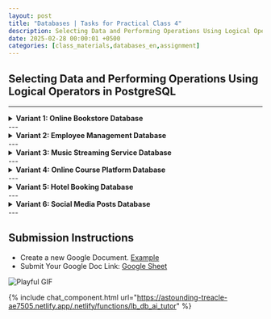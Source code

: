 ```yaml
---
layout: post
title: "Databases | Tasks for Practical Class 4"
description: Selecting Data and Performing Operations Using Logical Operators in PostgreSQL
date: 2025-02-28 00:00:01 +0500
categories: [class_materials,databases_en,assignment]
---
```


## Selecting Data and Performing Operations Using Logical Operators in PostgreSQL

---
<details markdown="1">
<summary><strong>Variant 1: Online Bookstore Database</strong></summary>
**Variant 1: Online Bookstore Database**

**Scenario:** Managing an online bookstore's inventory, including books, authors, and categories.

**Database Schema:**

*   **Table Name:** `books`
*   **Column Names and Data Types:**
    *   `book_id` SERIAL PRIMARY KEY
    *   `title` VARCHAR(100)
    *   `author_name` VARCHAR(100)
    *   `category` VARCHAR(50)
    *   `price` DECIMAL(5,2)
    *   `publication_year` INTEGER
*   **Data to Insert:**

```
[
    ('The Lord of the Rings', 'J.R.R. Tolkien', 'Fantasy', 29.99, 1954),
    ('Pride and Prejudice', 'Jane Austen', 'Classic', 12.50, 1813),
    ('The Hitchhiker''s Guide to the Galaxy', 'Douglas Adams', 'Science Fiction', 15.75, 1979),
    ('To Kill a Mockingbird', 'Harper Lee', 'Classic', 14.20, 1960),
    ('Dune', 'Frank Herbert', 'Science Fiction', 22.00, 1965),
    ('1984', 'George Orwell', 'Dystopian', 11.99, 1949),
    ('Jane Eyre', 'Charlotte Brontë', 'Classic', 10.00, 1847),
    ('Foundation', 'Isaac Asimov', 'Science Fiction', 18.50, 1951),
    ('The Great Gatsby', 'F. Scott Fitzgerald', 'Classic', 13.00, 1925),
    ('Brave New World', 'Aldous Huxley', 'Dystopian', 16.00, 1932)
]
```

**Practice Exercises:**

1.  Select books that are priced less than $15.00 and belong to the 'Classic' category.
2.  Select books written by 'Jane Austen' or published after the year 1970.
3.  Select books that are not in the 'Science Fiction' category.
4.  Select books that are in the 'Classic' or 'Dystopian' categories AND priced greater than $12.00.
5.  Select books published before 1960 and priced greater than $14.00.
6.  Select books that are either 'Science Fiction' books priced under $20 OR 'Classic' books published before 1900.
7.  Select books that are NOT ('Fantasy' OR 'Dystopian') and priced less than $15.
</details>
---
<details markdown="1">
<summary><strong>Variant 2: Employee Management Database</strong></summary>
**Variant 2: Employee Management Database**

**Scenario:** Managing employee information within a company, including departments and salaries.

**Database Schema:**

*   **Table Name:** `employees`
*   **Column Names and Data Types:**
    *   `employee_id` SERIAL PRIMARY KEY
    *   `first_name` VARCHAR(50)
    *   `last_name` VARCHAR(50)
    *   `department` VARCHAR(50)
    *   `salary` INTEGER
    *   `hire_year` INTEGER
*   **Data to Insert:**

```
[
    ('Alice', 'Smith', 'Sales', 60000, 2020),
    ('Bob', 'Johnson', 'Marketing', 55000, 2021),
    ('Charlie', 'Brown', 'IT', 70000, 2019),
    ('Diana', 'Davis', 'Sales', 62000, 2022),
    ('Eve', 'Miller', 'HR', 58000, 2023),
    ('Frank', 'Wilson', 'IT', 75000, 2020),
    ('Grace', 'Moore', 'Marketing', 53000, 2018),
    ('Hank', 'Taylor', 'HR', 60000, 2022),
    ('Ivy', 'Anderson', 'Sales', 65000, 2019),
    ('Jack', 'Thomas', 'IT', 80000, 2021)
]
```

**Practice Exercises:**

1.  Select employees who have a salary greater than $65000 and belong to the 'IT' department.
2.  Select employees who belong to the 'Sales' department or were hired before 2021.
3.  Select employees who are not in the 'Marketing' department.
4.  Select employees who are in the 'HR' or 'Sales' departments AND have a salary less than $61000.
5.  Select employees hired in 2020 or later with a salary of exactly $60000.
6.  Select employees from 'IT' or 'HR' departments who were hired before 2022 AND have a salary greater than $55000.
7.  Select employees who are NOT in the 'Sales' department and have a salary less than $70000.
</details>
---
<details markdown="1">
<summary><strong>Variant 3: Music Streaming Service Database</strong></summary>
**Variant 3: Music Streaming Service Database**

**Scenario:** Managing songs in a music streaming service, including genre and duration.

**Database Schema:**

*   **Table Name:** `songs`
*   **Column Names and Data Types:**
    *   `song_id` SERIAL PRIMARY KEY
    *   `title` VARCHAR(100)
    *   `artist` VARCHAR(100)
    *   `genre` VARCHAR(50)
    *   `duration_seconds` INTEGER
    *   `release_year` INTEGER
*   **Data to Insert:**

```
[
    ('Bohemian Rhapsody', 'Queen', 'Rock', 355, 1975),
    ('Imagine', 'John Lennon', 'Pop', 187, 1971),
    ('Stairway to Heaven', 'Led Zeppelin', 'Rock', 482, 1971),
    ('Like a Rolling Stone', 'Bob Dylan', 'Rock', 367, 1965),
    ('Hotel California', 'Eagles', 'Rock', 391, 1976),
    ('Billie Jean', 'Michael Jackson', 'Pop', 294, 1982),
    ('Smells Like Teen Spirit', 'Nirvana', 'Grunge', 301, 1991),
    ('Hey Jude', 'The Beatles', 'Pop', 431, 1968),
    ('Wonderwall', 'Oasis', 'Britpop', 258, 1995),
    ('Yesterday', 'The Beatles', 'Pop', 125, 1965)
]
```

**Practice Exercises:**

1.  Select songs that have a duration longer than 300 seconds and belong to the 'Rock' genre.
2.  Select songs by 'The Beatles' or released after 1980.
3.  Select songs that are not in the 'Pop' genre.
4.  Select songs that are in the 'Rock' or 'Grunge' genres AND have a duration less than 360 seconds.
5.  Select songs released in the 1970s (between 1970 and 1979 inclusive) that are longer than 350 seconds.
6.  Select songs that are either 'Pop' songs released before 1970 OR 'Rock' songs by 'Queen'.
7.  Select songs that are NOT ('Pop' OR 'Britpop') and have a duration less than 400 seconds.
</details>
---
<details markdown="1">
<summary><strong>Variant 4: Online Course Platform Database</strong></summary>
**Variant 4: Online Course Platform Database**

**Scenario:** Managing courses on an online learning platform, including categories and credits.

**Database Schema:**

*   **Table Name:** `courses`
*   **Column Names and Data Types:**
    *   `course_id` SERIAL PRIMARY KEY
    *   `course_name` VARCHAR(100)
    *   `instructor` VARCHAR(100)
    *   `category` VARCHAR(50)
    *   `credits` INTEGER
    *   `difficulty_level` VARCHAR(50)
*   **Data to Insert:**

```
[
    ('Introduction to Python', 'Dr. Smith', 'Computer Science', 3, 'Beginner'),
    ('Calculus I', 'Prof. Jones', 'Mathematics', 4, 'Beginner'),
    ('Data Structures and Algorithms', 'Dr. Smith', 'Computer Science', 4, 'Intermediate'),
    ('Linear Algebra', 'Prof. Jones', 'Mathematics', 3, 'Intermediate'),
    ('Web Development Basics', 'Dr. Williams', 'Computer Science', 3, 'Beginner'),
    ('Organic Chemistry', 'Dr. Brown', 'Chemistry', 4, 'Advanced'),
    ('Probability and Statistics', 'Prof. Green', 'Mathematics', 4, 'Intermediate'),
    ('Advanced Algorithms', 'Dr. Smith', 'Computer Science', 4, 'Advanced'),
    ('Physical Chemistry', 'Dr. Brown', 'Chemistry', 4, 'Advanced'),
    ('Discrete Mathematics', 'Prof. Green', 'Mathematics', 3, 'Beginner')
]
```

**Practice Exercises:**

1.  Select courses that have 4 credits and belong to the 'Computer Science' category.
2.  Select courses taught by 'Prof. Jones' or with 'Beginner' difficulty level.
3.  Select courses that are not in the 'Mathematics' category.
4.  Select courses that are in the 'Computer Science' or 'Chemistry' categories AND have 'Advanced' difficulty level.
5.  Select courses with 3 credits and 'Beginner' difficulty.
6.  Select courses that are either 'Mathematics' courses with 4 credits OR 'Computer Science' courses taught by 'Dr. Williams'.
7.  Select courses that are NOT ('Beginner' OR 'Intermediate') difficulty and have 4 credits.
</details>
---
<details markdown="1">
<summary><strong>Variant 5: Hotel Booking Database</strong></summary>
**Variant 5: Hotel Booking Database**

**Scenario:** Managing hotels and their information, including city and star rating.

**Database Schema:**

*   **Table Name:** `hotels`
*   **Column Names and Data Types:**
    *   `hotel_id` SERIAL PRIMARY KEY
    *   `hotel_name` VARCHAR(100)
    *   `city` VARCHAR(50)
    *   `star_rating` INTEGER
    *   `price_per_night` DECIMAL(6,2)
    *   `availability` INTEGER
*   **Data to Insert:**

```
[
    ('Grand Hotel', 'New York', 5, 350.00, 20),
    ('City Center Inn', 'London', 3, 180.50, 15),
    ('Ocean View Resort', 'Miami', 4, 250.75, 10),
    ('Mountain Lodge', 'Denver', 3, 150.20, 8),
    ('Sunset Suites', 'Los Angeles', 4, 280.90, 12),
    ('Royal Plaza', 'Paris', 5, 400.00, 5),
    ('Bay Breeze Hotel', 'San Francisco', 3, 200.00, 25),
    ('Alpine Retreat', 'Zurich', 4, 300.50, 18),
    ('Harbor Lights Inn', 'Boston', 3, 170.80, 30),
    ('Desert Oasis Hotel', 'Phoenix', 4, 230.40, 22)
]
```

**Practice Exercises:**

1.  Select hotels in 'New York' with a star rating of 4 or higher.
2.  Select hotels in 'London' or with a price per night less than $200.
3.  Select hotels that are not located in 'Paris'.
4.  Select hotels in 'Miami' or 'Los Angeles' AND with a star rating of 4.
5.  Select hotels with availability greater than 15 and a price per night less than $200.
6.  Select hotels that are either in 'San Francisco' with availability over 20 OR in 'Denver' with a star rating of 3.
7.  Select hotels that are NOT in 'New York' and have a price per night greater than $250.
</details>
---
<details markdown="1">
<summary><strong>Variant 6: Social Media Posts Database</strong></summary>
**Variant 6: Social Media Posts Database**

**Scenario:** Managing social media posts, including author and hashtags.

**Database Schema:**

*   **Table Name:** `posts`
*   **Column Names and Data Types:**
    *   `post_id` SERIAL PRIMARY KEY
    *   `author_name` VARCHAR(50)
    *   `content` TEXT
    *   `hashtags` VARCHAR(100)
    *   `likes` INTEGER
    *   `post_date` DATE
*   **Data to Insert:**

```
[
    ('User1', 'Enjoying a sunny day! #sunshine #happy', '#sunshine #happy', 150, '2024-03-10'),
    ('User2', 'Just finished reading a great book. #reading #books', '#reading #books', 80, '2024-03-09'),
    ('User3', 'Exploring new coffee shops in town. #coffee #cafe', '#coffee #cafe', 120, '2024-03-08'),
    ('User1', 'Coding all night long. #coding #programming', '#coding #programming', 95, '2024-03-07'),
    ('User4', 'Delicious homemade pizza! #pizza #food', '#pizza #food', 200, '2024-03-06'),
    ('User2', 'Thinking about my next travel destination. #travel #vacation', '#travel #vacation', 70, '2024-03-05'),
    ('User5', 'Morning workout done! #fitness #gym', '#fitness #gym', 110, '2024-03-04'),
    ('User3', 'Attending a tech conference. #tech #conference', '#tech #conference', 130, '2024-03-03'),
    ('User4', 'Movie night at home. #movie #film', '#movie #film', 160, '2024-03-02'),
    ('User5', 'Enjoying the weekend vibes. #weekend #relax', '#weekend #relax', 180, '2024-03-01')
]
```

**Practice Exercises:**

1.  Select posts with more than 100 likes and containing the hashtag '#coffee'.
2.  Select posts by 'User1' or containing the hashtag '#travel'.
3.  Select posts that do not contain the hashtag '#coding'.
4.  Select posts containing the hashtags '#food' or '#fitness' AND with more than 140 likes.
5.  Select posts from '2024-03-05' or later with likes less than 100.
6.  Select posts that are either by 'User4' and have more than 150 likes OR by 'User3' and contain the hashtag '#tech'.
7.  Select posts that are NOT by 'User2' and have more than 100 likes.
</details>
---


## Submission Instructions

* Create a new Google Document. [Example](https://docs.google.com/document/d/1i-469FRsS1vkkitFD_F5dwEnP4RRg2hwZfPLXKVQ8nU/edit?usp=sharing)
* Submit Your Google Doc <span class="easter-egg" onclick="showEasterEgg()">Link:</span> [Google Sheet](https://docs.google.com/spreadsheets/d/1Po4ImSWu7sXwrb04814f-3n-SxChYr7843cgCOv1YeA/edit?usp=sharing)

<div id="easterEggGif">
    <img src="https://media.giphy.com/media/v1.Y2lkPTc5MGI3NjExc3Y4NDl6Z2ZsdXdqZ3U2YzVrdnIwYmVrOTFzanIwcnhxMnNkbXFsbCZlcD12MV9naWZzX3NlYXJjaCZjdD1n/Ju7l5y9osyymQ/giphy.gif" alt="Playful GIF">
</div>

{% include chat_component.html url="https://astounding-treacle-ae7505.netlify.app/.netlify/functions/lb_db_ai_tutor" %}

<script>
    let isVisible = false;
    function showEasterEgg() {
        const eggDiv = document.getElementById('easterEggGif');
        if (!isVisible) {
            eggDiv.style.display = 'block';
            isVisible = true;
        }
    }
</script>